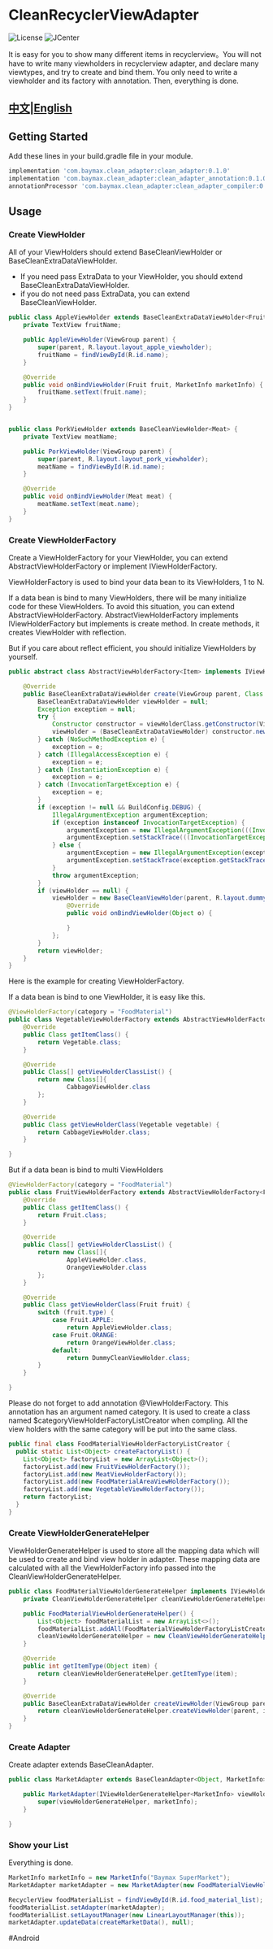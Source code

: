 # CleanRecyclerViewAdapter
![License](https://img.shields.io/badge/license-Apache%202.0-blue.svg)
![JCenter](https://img.shields.io/badge/%20JCenter%20-0.1.0-5bc0de.svg)

It is easy for you to show many different items in recyclerview。You will not have to write many viewholders in recyclerview adapter, and declare many viewtypes, and try to create and bind them. You only need to write a viewholder and its factory with annotation. Then, everything is done.

## [中文](https://github.com/liwshuo/CleanRecyclerViewAdapter/blob/master/README.md)|[English](https://github.com/liwshuo/CleanRecyclerViewAdapter/blob/master/README_EN.md)

## Getting Started
Add these lines in your build.gradle file in your module.
```groovy
implementation 'com.baymax.clean_adapter:clean_adapter:0.1.0'
implementation 'com.baymax.clean_adapter:clean_adapter_annotation:0.1.0'
annotationProcessor 'com.baymax.clean_adapter:clean_adapter_compiler:0.1.0'
```

## Usage
### Create ViewHolder
All of your ViewHolders should extend BaseCleanViewHolder or BaseCleanExtraDataViewHolder.
* If you need pass ExtraData to your ViewHolder, you should extend BaseCleanExtraDataViewHolder.
* if you do not need pass ExtraData, you can extend BaseCleanViewHolder.

```java
public class AppleViewHolder extends BaseCleanExtraDataViewHolder<Fruit, MarketInfo> {
    private TextView fruitName;

    public AppleViewHolder(ViewGroup parent) {
        super(parent, R.layout.layout_apple_viewholder);
        fruitName = findViewById(R.id.name);
    }

    @Override
    public void onBindViewHolder(Fruit fruit, MarketInfo marketInfo) {
        fruitName.setText(fruit.name);
    }
}


public class PorkViewHolder extends BaseCleanViewHolder<Meat> {
    private TextView meatName;

    public PorkViewHolder(ViewGroup parent) {
        super(parent, R.layout.layout_pork_viewholder);
        meatName = findViewById(R.id.name);
    }

    @Override
    public void onBindViewHolder(Meat meat) {
        meatName.setText(meat.name);
    }
}
```

### Create ViewHolderFactory
Create a ViewHolderFactory for your ViewHolder, you can extend AbstractViewHolderFactory or implement IViewHolderFactory.

ViewHolderFactory is used to bind your data bean to its ViewHolders, 1 to N.

If a data bean is bind to many ViewHolders, there will be many initialize code for these ViewHolders. To avoid this situation, you can extend AbstractViewHolderFactory. AbstractViewHolderFactory implements IViewHolderFactory but implements is create method. In create methods, it creates ViewHolder with reflection.

But if you care about reflect efficient, you should initialize ViewHolders by yourself.

```java
public abstract class AbstractViewHolderFactory<Item> implements IViewHolderFactory<Item> {

    @Override
    public BaseCleanExtraDataViewHolder create(ViewGroup parent, Class viewHolderClass) {
        BaseCleanExtraDataViewHolder viewHolder = null;
        Exception exception = null;
        try {
            Constructor constructor = viewHolderClass.getConstructor(ViewGroup.class);
            viewHolder = (BaseCleanExtraDataViewHolder) constructor.newInstance(parent);
        } catch (NoSuchMethodException e) {
            exception = e;
        } catch (IllegalAccessException e) {
            exception = e;
        } catch (InstantiationException e) {
            exception = e;
        } catch (InvocationTargetException e) {
            exception = e;
        }
        if (exception != null && BuildConfig.DEBUG) {
            IllegalArgumentException argumentException;
            if (exception instanceof InvocationTargetException) {
                argumentException = new IllegalArgumentException(((InvocationTargetException) exception).getTargetException());
                argumentException.setStackTrace(((InvocationTargetException) exception).getTargetException().getStackTrace());
            } else {
                argumentException = new IllegalArgumentException(exception);
                argumentException.setStackTrace(exception.getStackTrace());
            }
            throw argumentException;
        }
        if (viewHolder == null) {
            viewHolder = new BaseCleanViewHolder(parent, R.layout.dummy_view_holder) {
                @Override
                public void onBindViewHolder(Object o) {

                }
            };
        }
        return viewHolder;
    }
}
```

Here is the example for creating ViewHolderFactory.

If a data bean is bind to one ViewHolder, it is easy like this.
```java
@ViewHolderFactory(category = "FoodMaterial")
public class VegetableViewHolderFactory extends AbstractViewHolderFactory<Vegetable> {
    @Override
    public Class getItemClass() {
        return Vegetable.class;
    }

    @Override
    public Class[] getViewHolderClassList() {
        return new Class[]{
                CabbageViewHolder.class
        };
    }

    @Override
    public Class getViewHolderClass(Vegetable vegetable) {
        return CabbageViewHolder.class;
    }

}
```

But if a data bean is bind to multi ViewHolders
```java
@ViewHolderFactory(category = "FoodMaterial")
public class FruitViewHolderFactory extends AbstractViewHolderFactory<Fruit> {
    @Override
    public Class getItemClass() {
        return Fruit.class;
    }

    @Override
    public Class[] getViewHolderClassList() {
        return new Class[]{
                AppleViewHolder.class,
                OrangeViewHolder.class
        };
    }

    @Override
    public Class getViewHolderClass(Fruit fruit) {
        switch (fruit.type) {
            case Fruit.APPLE:
                return AppleViewHolder.class;
            case Fruit.ORANGE:
                return OrangeViewHolder.class;
            default:
                return DummyCleanViewHolder.class;
        }
    }

}
```

Please do not forget to add annotation @ViewHolderFactory. This annotation has an argument named category. It is used to create  a class named $categoryViewHolderFactoryListCreator when compling. All the view holders with the same category will be put into the same class.
```java
public final class FoodMaterialViewHolderFactoryListCreator {
  public static List<Object> createFactoryList() {
    List<Object> factoryList = new ArrayList<Object>();
    factoryList.add(new FruitViewHolderFactory());
    factoryList.add(new MeatViewHolderFactory());
    factoryList.add(new FoodMaterialAreaViewHolderFactory());
    factoryList.add(new VegetableViewHolderFactory());
    return factoryList;
  }
}
```

### Create ViewHolderGenerateHelper
ViewHolderGenerateHelper is used to store all the mapping data which will  be used to create and bind view holder in adapter. These mapping data are  calculated with all the ViewHolderFactory info passed into the CleanViewHolderGenerateHelper.
```java
public class FoodMaterialViewHolderGenerateHelper implements IViewHolderGenerateHelper {
    private CleanViewHolderGenerateHelper cleanViewHolderGenerateHelper;

    public FoodMaterialViewHolderGenerateHelper() {
        List<Object> foodMaterialList = new ArrayList<>();
        foodMaterialList.addAll(FoodMaterialViewHolderFactoryListCreator.createFactoryList());
        cleanViewHolderGenerateHelper = new CleanViewHolderGenerateHelper(foodMaterialList);
    }

    @Override
    public int getItemType(Object item) {
        return cleanViewHolderGenerateHelper.getItemType(item);
    }

    @Override
    public BaseCleanExtraDataViewHolder createViewHolder(ViewGroup parent, int itemType) {
        return cleanViewHolderGenerateHelper.createViewHolder(parent, itemType);
    }
}
```

### Create Adapter
Create adapter extends BaseCleanAdapter.
```java
public class MarketAdapter extends BaseCleanAdapter<Object, MarketInfo> {

    public MarketAdapter(IViewHolderGenerateHelper<MarketInfo> viewHolderGenerateHelper, MarketInfo marketInfo) {
        super(viewHolderGenerateHelper, marketInfo);
    }

}
```

### Show your List
Everything is done.
```java
MarketInfo marketInfo = new MarketInfo("Baymax SuperMarket");
MarketAdapter marketAdapter = new MarketAdapter(new FoodMaterialViewHolderGenerateHelper(), marketInfo);

RecyclerView foodMaterialList = findViewById(R.id.food_material_list);
foodMaterialList.setAdapter(marketAdapter);
foodMaterialList.setLayoutManager(new LinearLayoutManager(this));
marketAdapter.updateData(createMarketData(), null);
```

#Android
